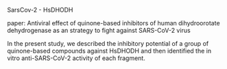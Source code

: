 SarsCov-2 - HsDHODH

paper: Antiviral effect of quinone-based inhibitors of human dihydroorotate dehydrogenase as an strategy to fight against SARS-CoV-2 virus

In the present study, we described the inhibitory potential of a group of quinone-based compounds against HsDHODH and then identified the in vitro anti-SARS-CoV-2 activity of each fragment.

